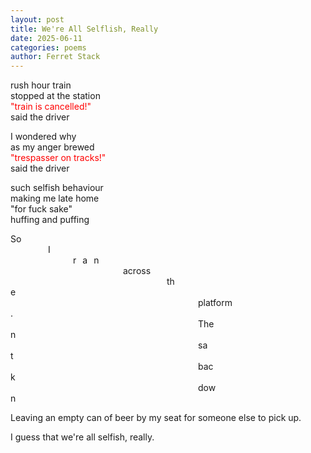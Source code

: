 ```yaml
---
layout: post
title: We're All Selflish, Really
date: 2025-06-11
categories: poems
author: Ferret Stack
---
```

rush hour train<br>
stopped at the station<br>
<span style="color:red;">"train is cancelled!"</span><br>
said the driver<br>

<p>I wondered why<br>
as my anger brewed<br>
<span style="color:red;">"trespasser on tracks!"</span><br>
said the driver</p>

<p> such selfish behaviour<br>
making me late home<br>
"for fuck sake"<br>
huffing and puffing</p>

<p>So<br>
<span style="margin:60px;">I</span><br>
<span style="margin:100px; letter-spacing:10">ran</span><br>
<span style="margin:180px;">across</span><br>
<span style="margin:250px;">the</span><br>
<span style="margin:300px;">platform.</span><br>
<span style="margin:300px;">Then</span><br>
<span style="margin:300px;">sat</span><br>
<span style="margin:300px;">back</span><br>
<span style="margin:300px;">down</span><br></p>

<p>Leaving an empty can of beer by my seat for someone else to pick up.

I guess that we're all selfish, really.</p>
